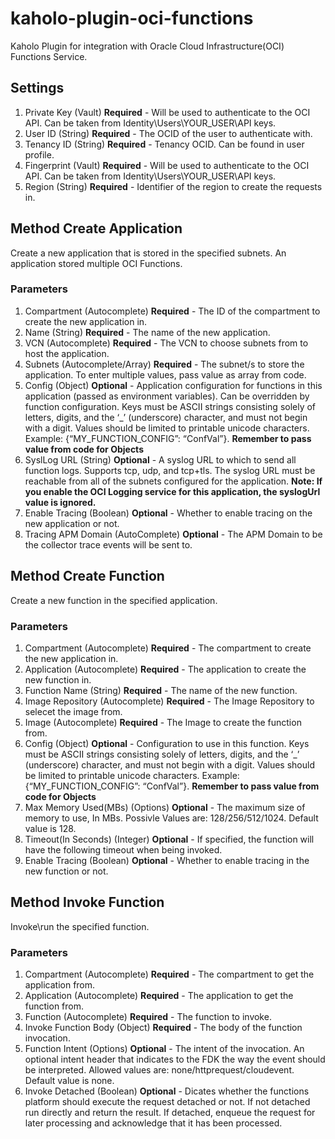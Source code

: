 # kaholo-plugin-oci-functions
Kaholo Plugin for integration with Oracle Cloud Infrastructure(OCI) Functions Service.

## Settings
1. Private Key (Vault) **Required** - Will be used to authenticate to the OCI API. Can be taken from Identity\Users\YOUR_USER\API keys.
2. User ID (String) **Required** - The OCID of the user to authenticate with.
3. Tenancy ID (String) **Required** - Tenancy OCID. Can be found in user profile.
4. Fingerprint (Vault) **Required** -  Will be used to authenticate to the OCI API. Can be taken from Identity\Users\YOUR_USER\API keys.
5. Region (String) **Required** - Identifier of the region to create the requests in. 

## Method Create Application
Create a new application that is stored in the specified subnets. An application stored multiple OCI Functions.

### Parameters
1. Compartment (Autocomplete) **Required** - The ID of the compartment to create the new application in.
2. Name (String) **Required** - The name of the new application.
3. VCN (Autocomplete) **Required** - The VCN to choose subnets from to host the application.
4. Subnets (Autocomplete/Array) **Required** - The subnet/s to store the application. To enter multiple values, pass value as array from code.
5. Config (Object) **Optional** - Application configuration for functions in this application (passed as environment variables). Can be overridden by function configuration. Keys must be ASCII strings consisting solely of letters, digits, and the ‘_’ (underscore) character, and must not begin with a digit. Values should be limited to printable unicode characters. Example: {“MY_FUNCTION_CONFIG”: “ConfVal”}. **Remember to pass value from code for Objects**
6. SyslLog URL (String) **Optional** - A syslog URL to which to send all function logs. Supports tcp, udp, and tcp+tls. The syslog URL must be reachable from all of the subnets configured for the application. **Note: If you enable the OCI Logging service for this application, the syslogUrl value is ignored.**
7. Enable Tracing (Boolean) **Optional** - Whether to enable tracing on the new application or not.
8. Tracing APM Domain (AutoComplete) **Optional** - The APM Domain to be the collector trace events will be sent to.


## Method Create Function
Create a new function in the specified application.

### Parameters
1. Compartment (Autocomplete) **Required** - The  compartment to create the new application in.
2. Application (Autocomplete) **Required** - The application to create the new function in.
3. Function Name (String) **Required** - The name of the new function.
4. Image Repository (Autocomplete) **Required** - The Image Repository to selecet the image from.
5. Image (Autocomplete) **Required** - The Image to create the function from.
6. Config (Object) **Optional** - Configuration to use in this function. Keys must be ASCII strings consisting solely of letters, digits, and the ‘_’ (underscore) character, and must not begin with a digit. Values should be limited to printable unicode characters. Example: {“MY_FUNCTION_CONFIG”: “ConfVal”}. **Remember to pass value from code for Objects**
6. Max Memory Used(MBs) (Options) **Optional** - The maximum size of memory to use, In MBs. Possivle Values are: 128/256/512/1024. Default value is 128.
7. Timeout(In Seconds) (Integer) **Optional** - If specified, the function will have the following timeout when being invoked.
8. Enable Tracing (Boolean) **Optional** - Whether to enable tracing in the new function or not.

## Method Invoke Function
Invoke\run the specified function.

### Parameters
1. Compartment (Autocomplete) **Required** - The compartment to get the application from.
2. Application (Autocomplete) **Required** - The application to get the function from.
3. Function (Autocomplete) **Required** - The function to invoke.
4. Invoke Function Body (Object) **Required** - The body of the function invocation.
5. Function Intent (Options) **Optional** - The intent of the invocation. An optional intent header that indicates to the FDK the way the event should be interpreted. Allowed values are: none/httprequest/cloudevent. Default value is none.
6. Invoke Detached (Boolean) **Optional** - Dicates whether the functions platform should execute the request detached or not. If not detached run directly and return the result. If detached, enqueue the request for later processing and acknowledge that it has been processed.
